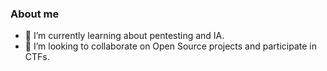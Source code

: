 ### About me

- 🌱 I’m currently learning about pentesting and IA.
- 👯 I’m looking to collaborate on Open Source projects and participate in CTFs.
